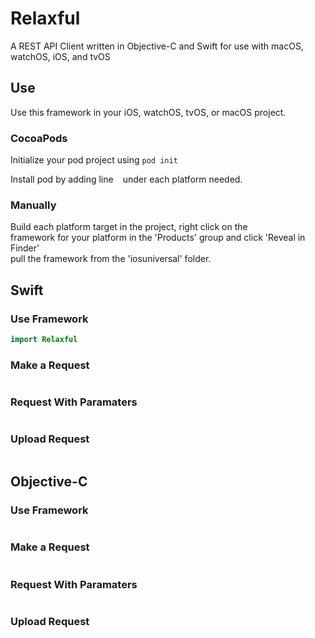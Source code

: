 # Relaxful

A REST API Client written in Objective-C and Swift for use with macOS, watchOS, iOS, and tvOS


## Use

Use this framework in your iOS, watchOS, tvOS, or macOS project.

### CocoaPods

Initialize your pod project using ```pod init```  

Install pod by adding line ``` ``` under each platform needed.

### Manually

Build each platform target in the project, right click on the  
framework for your platform in the 'Products' group and click 'Reveal in Finder'  
pull the framework from the 'iosuniversal' folder. 

## Swift

### Use Framework

```swift
import Relaxful
```

### Make a Request

```swift

```

### Request With Paramaters

```swift

```

### Upload Request

```swift

```

## Objective-C

### Use Framework

```objective-c

```

### Make a Request

```objective-c

```

### Request With Paramaters

```objective-c

```

### Upload Request

```objective-c

```
